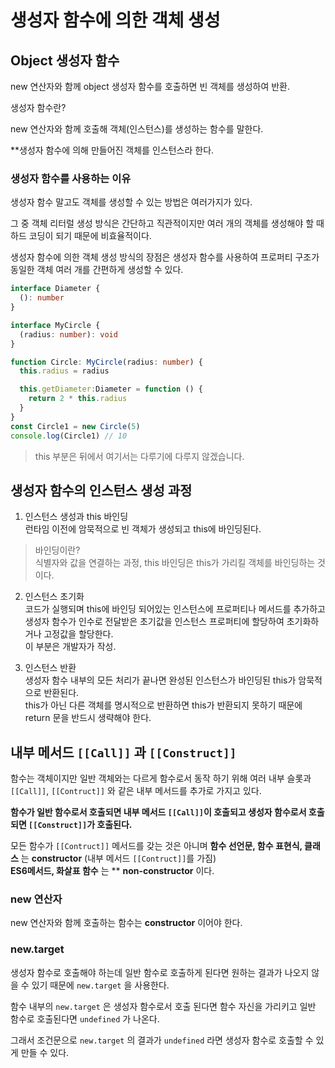 # 생성자 함수에 의한 객체 생성

## Object 생성자 함수

new 연산자와 함께 object 생성자 함수를 호출하면 빈 객체를 생성하여 반환.

생성자 함수란?

new 연산자와 함께 호출해 객체(인스턴스)를 생성하는 함수를 말한다.

\*\*생성자 함수에 의해 만들어진 객체를 인스턴스라 한다.

### 생성자 함수를 사용하는 이유

생성자 함수 말고도 객체를 생성할 수 있는 방법은 여러가지가 있다.

그 중 객체 리터럴 생성 방식은 간단하고 직관적이지만 여러 개의 객체를 생성해야 할 때
하드 코딩이 되기 때문에 비효율적이다.

생성자 함수에 의한 객체 생성 방식의 장점은 생성자 함수를 사용하여 프로퍼티 구조가 동일한
객체 여러 개를 간편하게 생성할 수 있다.

```ts
interface Diameter {
  (): number
}

interface MyCircle {
  (radius: number): void
}

function Circle: MyCircle(radius: number) {
  this.radius = radius

  this.getDiameter:Diameter = function () {
    return 2 * this.radius
  }
}
const Circle1 = new Circle(5)
console.log(Circle1) // 10
```

> this 부분은 뒤에서 여기서는 다루기에 다루지 않겠습니다.

## 생성자 함수의 인스턴스 생성 과정

1. 인스턴스 생성과 this 바인딩<br>
   런타임 이전에 암묵적으로 빈 객체가 생성되고 this에 바인딩된다.

> 바인딩이란? <br>
> 식별자와 값을 연결하는 과정, this 바인딩은 this가 가리킬 객체를 바인딩하는 것이다.

2. 인스턴스 초기화 <br>
   코드가 실행되며 this에 바인딩 되어있는 인스턴스에 프로퍼티나 메서드를 추가하고 생성자 함수가 인수로 전달받은 초기값을 인스턴스 프로퍼티에 할당하여 초기화하거나 고정값을 할당한다.<br>
   이 부분은 개발자가 작성.

3. 인스턴스 반환 <br>
   생성자 함수 내부의 모든 처리가 끝나면 완성된 인스턴스가 바인딩된 this가 암묵적으로 반환된다. <br>
   this가 아닌 다른 객체를 명시적으로 반환하면 this가 반환되지 못하기 때문에 return 문을 반드시 생략해야 한다.

## 내부 메서드 `[[Call]]` 과 `[[Construct]]`

함수는 객체이지만 일반 객체와는 다르게 함수로서 동작 하기 위해 여러 내부 슬롯과 `[[Call]]`, `[[Contruct]]` 와 같은 내부 메서드를 추가로 가지고 있다.

**함수가 일반 함수로서 호출되면 내부 메서드 `[[Call]]`이 호출되고 생성자 함수로서 호출되면 `[[Construct]]`가 호출된다.**

모든 함수가 `[[Contruct]]` 메서드를 갖는 것은 아니며 **함수 선언문, 함수 표현식, 클래스** 는 **constructor** (내부 메서드 `[[Contruct]]`를 가짐)
<br>
**ES6메서드, 화살표 함수** 는 \*\* **non-constructor** 이다.

### new 연산자

new 연산자와 함께 호출하는 함수는 **constructor** 이어야 한다.

### new.target

생성자 함수로 호출해야 하는데 일반 함수로 호출하게 된다면 원하는 결과가 나오지 않을 수 있기 때문에 `new.target` 을 사용한다.

함수 내부의 `new.target` 은 생성자 함수로서 호출 된다면 함수 자신을 가리키고 일반 함수로 호출된다면 `undefined` 가 나온다.

그래서 조건문으로 `new.target` 의 결과가 `undefined` 라면 생성자 함수로 호출할 수 있게 만들 수 있다.